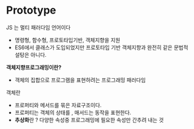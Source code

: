 # Prototype

JS 는 멀티 패러다임 언어이다

- 명령형, 함수형, 프로토타입기반, 객체지향을 지원
- ES6에서 클래스가 도입되었지만 프로토타입 기반 객체지향과 완전히 같은 문법적 설탕은 아니다.

**객체지향프로그래밍이란?**

- 객체의 집합으로 프로그램을 표현하려는 프로그래밍 패러다임

객체란

- 프로퍼티와 메서드를 묶은 자료구조이다.
- 프로퍼티는 객체의 상태를 , 매서드는 동작을 표현한다.
- **추상화**란 ? 다양한 속성중 프로그래밍에 필요한 속성만 간추려 내는 것
